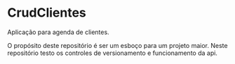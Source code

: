 # CrudClientes
Aplicação para agenda de clientes.

O propósito deste repositório é ser um esboço para um projeto maior. Neste repositório testo os controles de versionamento e funcionamento da api.
